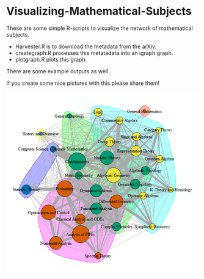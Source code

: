 # Visualizing-Mathematical-Subjects

These are some simple R-scripts to visualize the network of mathematical subjects.

- Harvester.R is to download the metadata from the arXiv.
- creategraph.R processes this metatadata into an igraph graph.
- plotgraph.R plots this graph.

There are some example outputs as well.

If you create some nice pictures with this please share them!

![Example](netwerkplotceb.png)
